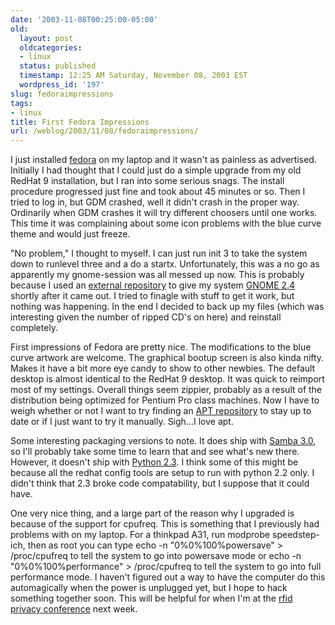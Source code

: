 ```yaml
---
date: '2003-11-08T00:25:00-05:00'
old:
  layout: post
  oldcategories:
  - linux
  status: published
  timestamp: 12:25 AM Saturday, November 08, 2003 EST
  wordpress_id: '197'
slug: fedoraimpressions
tags:
- linux
title: First Fedora Impressions
url: /weblog/2003/11/08/fedoraimpressions/
---
```


I just installed [fedora](http://fedora.redhat.com/) on my laptop and it wasn't
as painless as advertised.  Initially I had thought that I could just do a
simple upgrade from my old RedHat 9 installation, but I ran into some serious
snags.  The install procedure progressed just fine and took about 45 minutes or
so.  Then I tried to log in, but GDM crashed, well it didn't crash in the
proper way.  Ordinarily when GDM crashes it will try different choosers until
one works.  This time it was complaining about some icon problems with the blue
curve theme and would just freeze.

"No problem," I thought to myself.  I can just run init 3 to take the system
down to runlevel three and a do a startx.  Unfortunately, this was a no go as
apparently my gnome-session was all messed up now.  This is probably because I
used an [external repository](http://people.ecsc.co.uk/~matt/repository.html)
to give my system [GNOME 2.4](http://www.gnome.org/) shortly after it came out.
I tried to finagle with stuff to get it work, but nothing was happening.  In
the end I decided to back up my files (which was interesting given the number
of ripped CD's on here) and reinstall completely.

First impressions of Fedora are pretty nice.  The modifications to the blue
curve artwork are welcome.  The graphical bootup screen is also kinda nifty.
Makes it have a bit more eye candy to show to other newbies.  The default
desktop is almost identical to the RedHat 9 desktop.  It was quick to reimport
most of my settings.  Overall things seem zippier, probably as a result of the
distribution being optimized for Pentium Pro class machines.  Now I have to
weigh whether or not I want to try finding an [APT
repository](http://www.freshrpms.net/) to stay up to date
or if I just want to try it manually.  Sigh...I love apt.

Some interesting packaging versions to note.  It does ship with [Samba
3.0](http://www.samba.org/), so I'll probably take some time to learn that and
see what's new there.  However, it doesn't ship with [Python
2.3](http://www.python.org/).  I think some of this might be because all the
redhat config tools are setup to run with python 2.2 only.  I didn't think that
2.3 broke code compatability, but I suppose that it could have.

One very nice thing, and a large part of the reason why I upgraded is because
of the support for cpufreq.  This is something that I previously had problems
with on my laptop.  For a thinkpad A31, run <span class="command">modprobe speedstep-ich</span>, then as
root you can type <span class="command">echo -n "0%0%100%powersave" > /proc/cpufreq</span> to tell the
system to go into powersave mode or <span class="command">echo -n
"0%0%100%performance" > /proc/cpufreq</span> to tell the system to go
into full performance mode.  I haven't figured out a way to have the computer
do this automagically when the power is unplugged yet, but I hope to hack
something together soon.  This will be helpful for when I'm at the [rfid
privacy conference](http://www.rfidprivacy.org/) next week.

